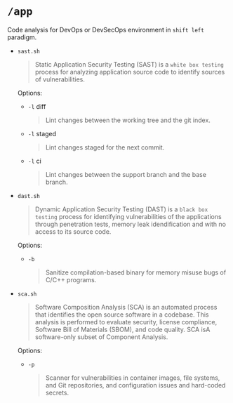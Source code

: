 # `/app`

Code analysis for DevOps or DevSecOps environment in `shift left` paradigm.

- `sast.sh`
  > Static Application Security Testing (SAST) is a `white box testing` process for analyzing application source code to identify sources of vulnerabilities.

  Options:

  - `-l` diff
    > Lint changes between the working tree and the git index.

  - `-l` staged
    > Lint changes staged for the next commit.

  - `-l` ci
    > Lint changes between the support branch and the base branch.

- `dast.sh`
  > Dynamic Application Security Testing (DAST) is a `black box testing` process for identifying vulnerabilities of the applications through penetration tests, memory leak idendification and with no access to its source code.

  Options:

  - `-b` <binary>
    > Sanitize compilation-based binary for memory misuse bugs of C/C++ programs.

- `sca.sh`
  > Software Composition Analysis (SCA) is an automated process that identifies the open source software in a codebase. This analysis is performed to evaluate security, license compliance, Software Bill of Materials (SBOM), and code quality. SCA isA software-only subset of Component Analysis.

  Options:

  - `-p` <path>
    > Scanner for vulnerabilities in container images, file systems, and Git repositories, and configuration issues and hard-coded secrets.
